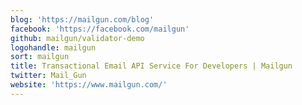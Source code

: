 ```yaml
---
blog: 'https://mailgun.com/blog'
facebook: 'https://facebook.com/mailgun'
github: mailgun/validator-demo
logohandle: mailgun
sort: mailgun
title: Transactional Email API Service For Developers | Mailgun
twitter: Mail_Gun
website: 'https://www.mailgun.com/'
---
```


